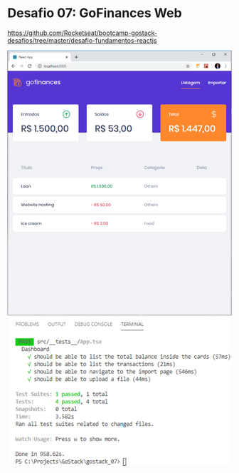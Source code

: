 # Desafio 07: GoFinances Web

https://github.com/Rocketseat/bootcamp-gostack-desafios/tree/master/desafio-fundamentos-reactjs

<img src='./git_assets/go-finance.png' />
<img src='./git_assets/passed-tests.png' />